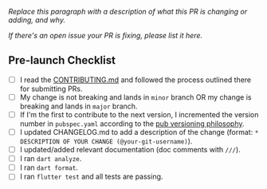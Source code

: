 *Replace this paragraph with a description of what this PR is changing or adding, and why.*

*If there's an open issue your PR is fixing, please list it here.*

## Pre-launch Checklist

- [ ] I read the [CONTRIBUTING.md] and followed the process outlined there for submitting PRs.
- [ ] My change is not breaking and lands in `minor` branch OR my change is breaking and lands in `major` branch.
- [ ] If I'm the first to contribute to the next version, I incremented the version number in `pubspec.yaml` according to the [pub versioning philosophy].
- [ ] I updated CHANGELOG.md to add a description of the change (format: `* DESCRIPTION OF YOUR CHANGE (@your-git-username)`).
- [ ] I updated/added relevant documentation (doc comments with `///`).
- [ ] I ran `dart analyze`.
- [ ] I ran `dart format`.
- [ ] I ran `flutter test` and all tests are passing.

<!-- Please consider also adding unit tests covering your new code. -->

<!-- Links -->
[CONTRIBUTING.md]: https://github.com/ryanheise/audio_service/blob/minor/CONTRIBUTING.md#making-a-pull-request
[pub versioning philosophy]: https://dart.dev/tools/pub/versioning
